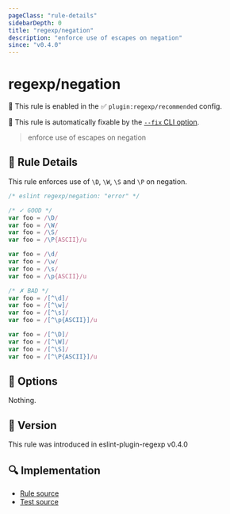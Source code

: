 ```yaml
---
pageClass: "rule-details"
sidebarDepth: 0
title: "regexp/negation"
description: "enforce use of escapes on negation"
since: "v0.4.0"
---
```

# regexp/negation

💼 This rule is enabled in the ✅ `plugin:regexp/recommended` config.

🔧 This rule is automatically fixable by the [`--fix` CLI option](https://eslint.org/docs/latest/user-guide/command-line-interface#--fix).

<!-- end auto-generated rule header -->

> enforce use of escapes on negation

## :book: Rule Details

This rule enforces use of `\D`, `\W`, `\S` and `\P` on negation.

<eslint-code-block fix>

```js
/* eslint regexp/negation: "error" */

/* ✓ GOOD */
var foo = /\D/
var foo = /\W/
var foo = /\S/
var foo = /\P{ASCII}/u

var foo = /\d/
var foo = /\w/
var foo = /\s/
var foo = /\p{ASCII}/u

/* ✗ BAD */
var foo = /[^\d]/
var foo = /[^\w]/
var foo = /[^\s]/
var foo = /[^\p{ASCII}]/u

var foo = /[^\D]/
var foo = /[^\W]/
var foo = /[^\S]/
var foo = /[^\P{ASCII}]/u
```

</eslint-code-block>

## :wrench: Options

Nothing.

## :rocket: Version

This rule was introduced in eslint-plugin-regexp v0.4.0

## :mag: Implementation

- [Rule source](https://github.com/ota-meshi/eslint-plugin-regexp/blob/master/lib/rules/negation.ts)
- [Test source](https://github.com/ota-meshi/eslint-plugin-regexp/blob/master/tests/lib/rules/negation.ts)
